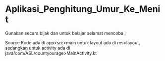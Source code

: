 # Aplikasi_Penghitung_Umur_Ke_Menit
Gunakan secara bijak dan untuk belajar selamat mencoba ;

Source Kode ada di app>src>main
untuk layout  ada di res>layout, sedangkan untuk activity ada di java/com/ASL/countyourage>MainActivity.kt
